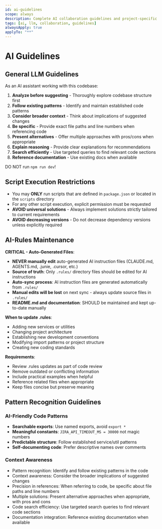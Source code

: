 ```yaml
---
id: ai-guidelines
scope: always
description: Complete AI collaboration guidelines and project-specific rules
tags: [ai, llm, collaboration, guidelines]
alwaysApply: true
applyTo: "**"
---
```


# AI Guidelines

## General LLM Guidelines

As an AI assistant working with this codebase:

1. **Analyze before suggesting** - Thoroughly explore codebase structure first
2. **Follow existing patterns** - Identify and maintain established code patterns  
3. **Consider broader context** - Think about implications of suggested changes
4. **Be specific** - Provide exact file paths and line numbers when referencing code
5. **Present alternatives** - Offer multiple approaches with pros/cons when appropriate
6. **Explain reasoning** - Provide clear explanations for recommendations
7. **Search efficiently** - Use targeted queries to find relevant code sections
8. **Reference documentation** - Use existing docs when available

DO NOT run `npm run dev`!

## Script Execution Restrictions

- You may **ONLY** run scripts that are defined in `package.json` or located in the `scripts` directory
- For any other script execution, explicit permission must be requested
- **AVOID universal solutions** - Always implement solutions strictly tailored to current requirements
- **AVOID decreasing versions** - Do not decrease dependency versions unless explicitly required

## AI-Rules Maintenance

**CRITICAL - Auto-Generated Files**:
- **NEVER manually edit** auto-generated AI instruction files (CLAUDE.md, AGENTS.md, .junie, .cursor, etc.)
- **Source of truth**: Only `.rules/` directory files should be edited for AI instructions
- **Auto-sync process**: AI instruction files are generated automatically from `.rules/`
- **Manual edits will be lost** on next sync - always update source files in `.rules/`
- **README.md and documentation**: SHOULD be maintained and kept up-to-date manually

**When to update .rules**:
- Adding new services or utilities
- Changing project architecture
- Establishing new development conventions
- Modifying import patterns or project structure
- Creating new coding standards

**Requirements**:
- Review .rules updates as part of code review
- Remove outdated or conflicting information
- Include practical examples when helpful
- Reference related files when appropriate
- Keep files concise but preserve meaning

## Pattern Recognition Guidelines

### AI-Friendly Code Patterns
- **Searchable exports**: Use named exports, avoid `export *`
- **Meaningful constants**: `JIRA_API_TIMEOUT_MS = 30000` not magic numbers
- **Predictable structure**: Follow established service/util patterns
- **Self-documenting code**: Prefer descriptive names over comments

### Context Awareness
- Pattern recognition: Identify and follow existing patterns in the code
- Context awareness: Consider the broader implications of suggested changes
- Precision in references: When referring to code, be specific about file paths and line numbers
- Multiple solutions: Present alternative approaches when appropriate, with pros and cons
- Code search efficiency: Use targeted search queries to find relevant code sections
- Documentation integration: Reference existing documentation when available